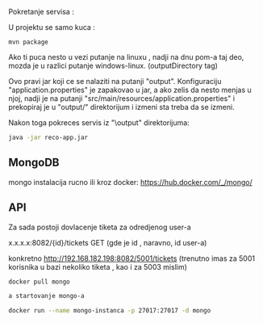Pokretanje servisa :

U projektu se samo kuca :

```bas
mvn package
```
Ako ti puca nesto u vezi putanje na linuxu , nadji na dnu pom-a taj deo, mozda je u razlici putanje windows-linux. (outputDirectory tag)

Ovo pravi jar koji ce se nalaziti na putanji "output\". Konfiguraciju "application.properties" je zapakovao u jar, a ako zelis da nesto menjas u njoj, nadji je na putanji "src/main/resources/application.properties" i prekopiraj je u "output/" direktorijum i izmeni sta treba da se izmeni. 

Nakon toga pokreces servis iz "\output" direktorijuma:

```bash
java -jar reco-app.jar
```


MongoDB
------

mongo instalacija rucno ili kroz docker: 
https://hub.docker.com/_/mongo/


API 
-----

Za sada postoji dovlacenje tiketa za odredjenog user-a

x.x.x.x:8082/{id}/tickets   GET   (gde je id , naravno, id user-a)

konkretno http://192.168.182.198:8082/5001/tickets  (trenutno imas za 5001 korisnika u bazi nekoliko tiketa , kao i za 5003 mislim)

```bash
docker pull mongo

a startovanje mongo-a

docker run --name mongo-instanca -p 27017:27017 -d mongo
```
